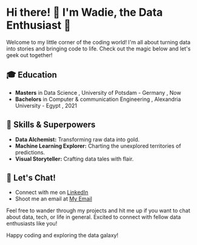 
# Hi there! 👋 I'm Wadie, the Data Enthusiast 🌟

Welcome to my little corner of the coding world! I'm all about turning data into stories and bringing code to life. Check out the magic below and let's geek out together!


## 🎓 Education

- **Masters** in Data Science , University of Potsdam - Germany , Now
- **Bachelors** in Computer & communication Engineering , Alexandria University - Egypt , 2021


## 🚀 Skills & Superpowers

- **Data Alchemist:** Transforming raw data into gold.
- **Machine Learning Explorer:** Charting the unexplored territories of predictions.
- **Visual Storyteller:** Crafting data tales with flair.


## 💌 Let's Chat!

- Connect with me on [LinkedIn](https://www.linkedin.com/in/wadie-bishoy-b5ab4817a/)
- Shoot me an email at [My Email](wadie.bishoy25@gmail.com)

Feel free to wander through my projects and hit me up if you want to chat about data, tech, or life in general. Excited to connect with fellow data enthusiasts like you!

Happy coding and exploring the data galaxy!



<!--
**WadieBishoy25/WadieBishoy25** is a ✨ _special_ ✨ repository because its `README.md` (this file) appears on your GitHub profile.

Here are some ideas to get you started:

- 🔭 I’m currently working on ...
- 🌱 I’m currently learning ...
- 👯 I’m looking to collaborate on ...
- 🤔 I’m looking for help with ...
- 💬 Ask me about ...
- 📫 How to reach me: ...
- 😄 Pronouns: ...
- ⚡ Fun fact: ...
-->
